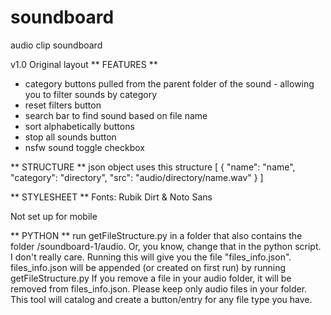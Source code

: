 # soundboard
audio clip soundboard

v1.0
Original layout 
** FEATURES ** 
 * category buttons pulled from the parent folder of the sound - allowing you to filter sounds by category
 * reset filters button
 * search bar to find sound based on file name
 * sort alphabetically buttons
 * stop all sounds button
 * nsfw sound toggle checkbox

** STRUCTURE **
 json object uses this structure
 [
    {
        "name": "name",
        "category": "directory",
        "src": "audio/directory/name.wav"
    }
 ]

** STYLESHEET **
Fonts: Rubik Dirt & Noto Sans

Not set up for mobile

** PYTHON **
run getFileStructure.py in a folder that also contains the folder /soundboard-1/audio. Or, you know, change that in the python script. I don't really care. 
Running this will give you the file "files_info.json".
files_info.json will be appended (or created on first run) by running getFileStructure.py
If you remove a file in your audio folder, it will be removed from files_info.json.
Please keep only audio files in your folder. This tool will catalog and create a button/entry for any file type you have.
